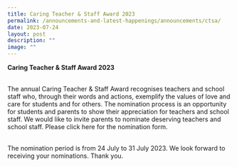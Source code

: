 ```yaml
---
title: Caring Teacher & Staff Award 2023
permalink: /announcements-and-latest-happenings/announcements/ctsa/
date: 2023-07-24
layout: post
description: ""
image: ""
---
```

<b>Caring Teacher &amp; Staff Award 2023</b><br><br>

The annual Caring Teacher &amp; Staff Award recognises teachers and school staff who, through their words and actions, exemplify the values of love and care for students and for others. The nomination process is an opportunity for students and parents to show their appreciation for teachers and school staff. We would like to invite parents to nominate deserving teachers and school staff. Please click <a style="text-decoration: none" href="https://forms.gle/E1XJvxih3ByUdsV26">here</a> for the nomination form.<br><br>

The nomination period is from 24 July to 31 July 2023. We look forward to receiving your nominations. Thank you.